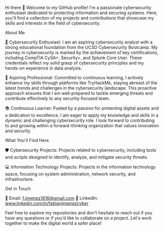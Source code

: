 Hi there 👋
Welcome to my GitHub profile! I'm a passionate cybersecurity enthusiast dedicated to protecting information and securing systems. 
Here, you'll find a collection of my projects and contributions that showcase my skills and interests in the field of cybersecurity.

About Me

🔐 Cybersecurity Enthusiast: I am an aspiring cybersecurity analyst with a strong educational foundation from the UCSD Cybersecurity Bootcamp. 
My journey in cybersecurity is marked by the achievement of key certifications, including CompTIA CySA+, Security+, and Splunk Core User. 
These credentials reflect my solid grasp of cybersecurity principles and my hands-on experience in data analysis.

💼 Aspiring Professional: Committed to continuous learning, I actively enhance my skills through platforms like TryHackMe, 
staying abreast of the latest trends and challenges in the
cybersecurity landscape. This proactive approach ensures that I am well-prepared to tackle emerging threats and contribute effectively to any security-focused team.

📚 Continuous Learner: Fueled by a passion for protecting digital assets and a dedication to excellence, 
I am eager to apply my knowledge and skills in a dynamic and challenging cybersecurity role. I look forward to contributing to and growing within a forward-thinking organization 
that values innovation and security.

What You'll Find Here

🛡️ Cybersecurity Projects: Projects related to cybersecurity, including tools and scripts designed to identify, analyze, and mitigate security threats.

💻 Information Technology Projects: Projects in the information technology space, focusing on system administration, network security, and infrastructure.

Get in Touch

📧 Email: f.jimenez1616@gmail.com
💼 LinkedIn: www.linkedin.com/in/fabianjimenezcyber

Feel free to explore my repositories and don't hesitate to reach out if you have any questions or if you'd like to collaborate on a project. 
Let's work together to make the digital world a safer place!
